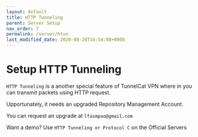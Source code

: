 ```yaml
---
layout: default
title: HTTP Tunneling
parent: Server Setup
nav_order: 7
permalink: /server/htun
last_modified_date: 2020-08-28T14:54:08+0008
---
```


# Setup HTTP Tunneling

`HTTP Tunneling` is a another special feature of TunnelCat VPN where in you can transmit packets using HTTP request.

Upportunately, it needs an upgraded Repository Management Account.

You can request an upgrade at `lfasmpao@gmail.com`

Want a demo?
Use `HTTP Tunneling or Protocol C` on the Official Servers